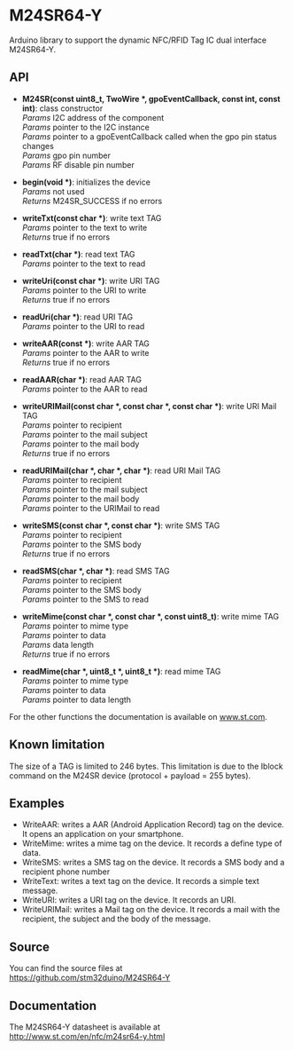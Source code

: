 # M24SR64-Y

Arduino library to support the dynamic NFC/RFID Tag IC dual interface M24SR64-Y.

## API

* **M24SR(const uint8_t,  TwoWire \*, gpoEventCallback, const int, const int)**: class constructor  
_Params_ I2C address of the component  
_Params_ pointer to the I2C instance  
_Params_ pointer to a gpoEventCallback called when the gpo pin status changes  
_Params_ gpo pin number  
_Params_ RF disable pin number  

* **begin(void \*)**: initializes the device  
_Params_ not used  
_Returns_ M24SR_SUCCESS if no errors  

* **writeTxt(const char \*)**: write text TAG  
_Params_ pointer to the text to write  
_Returns_ true if no errors  

* **readTxt(char \*)**: read text TAG  
_Params_ pointer to the text to read  

* **writeUri(const char \*)**: write URI TAG  
_Params_ pointer to the URI to write  
_Returns_ true if no errors  

* **readUri(char \*)**: read URI TAG  
_Params_ pointer to the URI to read  

* **writeAAR(const \*)**: write AAR TAG  
_Params_ pointer to the AAR to write  
_Returns_ true if no errors  

* **readAAR(char \*)**: read AAR TAG  
_Params_ pointer to the AAR to read  

* **writeURIMail(const char \*, const char \*, const char \*)**: write URI Mail TAG  
_Params_ pointer to recipient  
_Params_ pointer to the mail subject  
_Params_ pointer to the mail body  
_Returns_ true if no errors  

* **readURIMail(char \*, char \*, char \*)**: read URI Mail TAG  
_Params_ pointer to recipient  
_Params_ pointer to the mail subject  
_Params_ pointer to the mail body  
_Params_ pointer to the URIMail to read  

* **writeSMS(const char \*, const char \*)**: write SMS TAG  
_Params_ pointer to recipient  
_Params_ pointer to the SMS body  
_Returns_ true if no errors  

* **readSMS(char \*, char \*)**: read SMS TAG  
_Params_ pointer to recipient  
_Params_ pointer to the SMS body  
_Params_ pointer to the SMS to read  

* **writeMime(const char \*, const char \*, const uint8_t)**: write mime TAG  
_Params_ pointer to mime type  
_Params_ pointer to data  
_Params_ data length  
_Returns_ true if no errors  

* **readMime(char \*, uint8_t \*, uint8_t \*)**: read mime TAG  
_Params_ pointer to mime type  
_Params_ pointer to data  
_Params_ pointer to data length  

For the other functions the documentation is available on www.st.com.

## Known limitation

The size of a TAG is limited to 246 bytes. This limitation is due to the
Iblock command on the M24SR device (protocol + payload = 255 bytes).

## Examples

* WriteAAR: writes a AAR (Android Application Record) tag on the device. It opens an application on your smartphone.
* WriteMime: writes a mime tag on the device. It records a define type of data.
* WriteSMS: writes a SMS tag on the device. It records a SMS body and a recipient phone number
* WriteText: writes a text tag on the device. It records a simple text message.
* WriteURI: writes a URI tag on the device. It records an URI.
* WriteURIMail: writes a Mail tag on the device. It records a mail with the recipient, the subject and the body of the message.

## Source

You can find the source files at  
https://github.com/stm32duino/M24SR64-Y

## Documentation

The M24SR64-Y datasheet is available at  
http://www.st.com/en/nfc/m24sr64-y.html

